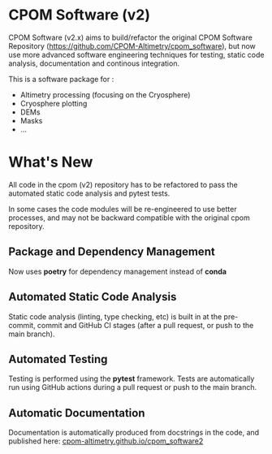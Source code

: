 # CPOM Software (v2)

CPOM Software (v2.x) aims to build/refactor the original CPOM Software Repository (https://github.com/CPOM-Altimetry/cpom_software), 
but now use more advanced software engineering techniques for testing, 
static code analysis, documentation and continous integration.

This is a software package for :

- Altimetry processing (focusing on the Cryosphere)
- Cryosphere plotting
- DEMs
- Masks
- ...
  
# What's New 

All code in the cpom (v2) repository has to be refactored to pass the automated static code analysis and pytest tests.

In some cases the code modules will be re-engineered to use better processes, and may not be backward compatible with
the original cpom repository.

## Package and Dependency Management

Now uses **poetry** for dependency management instead of **conda**

## Automated Static Code Analysis

Static code analysis (linting, type checking, etc) is built in at the pre-commit, commit and GitHub CI
stages (after a pull request, or push to the main branch).

## Automated Testing

Testing is performed using the **pytest** framework. Tests are automatically run using GitHub actions during a pull request
or push to the main branch.

## Automatic Documentation

Documentation is automatically produced from docstrings in the code, and published here: 
[cpom-altimetry.github.io/cpom_software2](https://cpom-altimetry.github.io/cpom_software2/)
